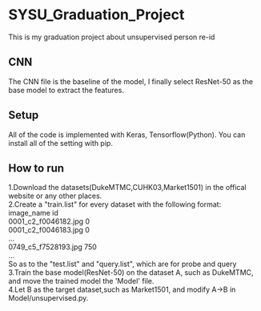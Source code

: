# SYSU_Graduation_Project
This is my graduation project about unsupervised person re-id

## CNN
The CNN file is the baseline of the model, I finally select ResNet-50 as the base model to extract the features.

## Setup
All of the code is implemented with Keras, Tensorflow(Python).
You can install all of the setting with pip.

## How to run
1.Download the datasets(DukeMTMC,CUHK03,Market1501) in the offical website or any other places.    
2.Create a "train.list" for every dataset with the following format:    
  image_name                id    
  0001_c2_f0046182.jpg      0    
  0001_c2_f0046183.jpg      0    
  ...                                
  0749_c5_f7528193.jpg     750   
  ...                           
  So as to the "test.list" and "query.list", which are for probe and query    
3.Train the base model(ResNet-50) on the dataset A, such as DukeMTMC, and move the trained model the 'Model' file.    
4.Let B as the target dataset,such as Market1501, and modify A->B in Model/unsupervised.py.